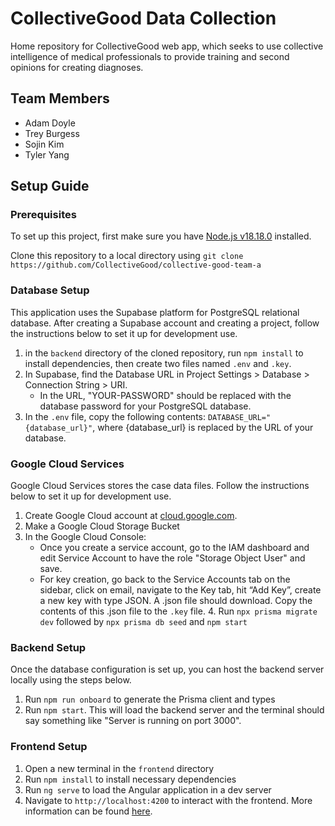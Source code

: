 # CollectiveGood Data Collection

Home repository for CollectiveGood web app, which seeks to use collective intelligence of medical professionals to provide training and second opinions for creating diagnoses.

## Team Members

- Adam Doyle
- Trey Burgess
- Sojin Kim
- Tyler Yang

## Setup Guide

### Prerequisites

To set up this project, first make sure you have [Node.js v18.18.0](https://nodejs.org/en/download) installed.

Clone this repository to a local directory using `git
clone https://github.com/CollectiveGood/collective-good-team-a`

### Database Setup

This application uses the Supabase platform for PostgreSQL relational database. After creating a Supabase account and creating a project, follow the instructions below to set it up for development use.

1. in the `backend` directory of the cloned repository, run `npm install` to install dependencies, then create two files named `.env` and `.key`.
3. In Supabase, find the Database URL in Project Settings > Database > Connection String > URI.
   - In the URL, "YOUR-PASSWORD" should be replaced with the database password for your PostgreSQL database.
4. In the `.env` file, copy the following contents: `DATABASE_URL="{database_url}"`, where {database_url} is replaced by the URL of your database. 

### Google Cloud Services

Google Cloud Services stores the case data files. Follow the instructions below to set it up for development use.
1. Create Google Cloud account at [cloud.google.com](https://cloud.google.com).
2. Make a Google Cloud Storage Bucket
3. In the Google Cloud Console:
   - Once you create a service account, go to the IAM dashboard and edit Service Account to have the role "Storage Object User" and save.
   - For key creation, go back to the Service Accounts tab on the sidebar, click on email, navigate to the Key tab, hit “Add Key”, create a new key with type JSON. A .json file should download. Copy the contents of this .json file to the `.key` file. 4. Run `npx prisma migrate dev` followed by `npx prisma db seed` and `npm start`

### Backend Setup

Once the database configuration is set up, you can host the backend server locally using the steps below. 

1. Run `npm run onboard` to generate the Prisma client and types
2. Run `npm start`. This will load the backend server and the terminal should say something like "Server is running on port 3000".

### Frontend Setup

1. Open a new terminal in the `frontend` directory
2. Run `npm install` to install necessary dependencies
3. Run `ng serve` to load the Angular application in a dev server
4. Navigate to `http://localhost:4200` to interact with the frontend. More information can be found [here](/frontend/README.md).
